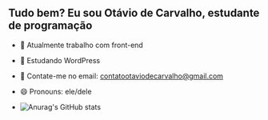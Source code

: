 ## Tudo bem? Eu sou Otávio de Carvalho, estudante de programação

- 🔭 Atualmente trabalho com front-end 
- 🌱 Estudando WordPress
- 💬 Contate-me no email: contatootaviodecarvalho@gmail.com
- 😄 Pronouns: ele/dele

- ![Anurag's GitHub stats](https://github-readme-stats.vercel.app/api?username=anuraghazra&show_icons=true&theme=radical)

